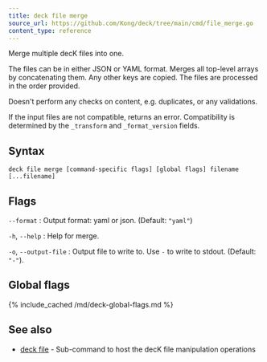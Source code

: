 ```yaml
---
title: deck file merge
source_url: https://github.com/Kong/deck/tree/main/cmd/file_merge.go
content_type: reference
---
```


Merge multiple decK files into one.

The files can be in either JSON or YAML format. Merges all top-level arrays by
concatenating them. Any other keys are copied. The files are processed in the order
provided. 

Doesn't perform any checks on content, e.g. duplicates, or any validations.

If the input files are not compatible, returns an error. Compatibility is
determined by the `_transform` and `_format_version` fields.

## Syntax

```
deck file merge [command-specific flags] [global flags] filename [...filename]
```

## Flags

`--format`
:  Output format: yaml or json. (Default: `"yaml"`)

`-h`, `--help`
:  Help for merge.

`-o`, `--output-file`
:  Output file to write to. Use `-` to write to stdout. (Default: `"-"`).

## Global flags

{% include_cached /md/deck-global-flags.md %}

## See also

* [deck file](/deck/{{page.kong_version}}/reference/deck_file)	 - Sub-command to host the decK file manipulation operations

